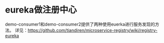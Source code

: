 # eureka做注册中心
demo-consumer1和demo-consumer2提供了两种使用euerka进行服务发现的方法。 
详见：https://github.com/tiandiren/microservice-registry/wiki/registry-eureka
